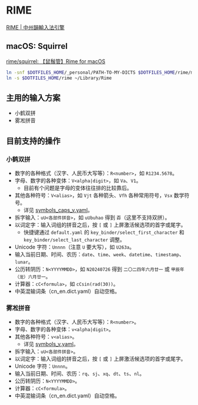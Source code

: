 # RIME

[RIME | 中州韻輸入法引擎](https://rime.im/)

## macOS: Squirrel

[rime/squirrel: 【鼠鬚管】Rime for macOS](https://github.com/rime/squirrel)

``` bash
ln -snf $DOTFILES_HOME/_personal/PATH-TO-MY-DICTS $DOTFILES_HOME/rime/my_dicts
ln -s $DOTFILES_HOME/rime ~/Library/Rime
```

## 主用的输入方案

- 小鹤双拼
- 雾凇拼音

## 目前支持的操作

### 小鹤双拼

- 数字的各种格式（汉字、人民币大写等）：`R<number>`，如 `R1234.5678`。
- 字母、数字的各种变体：`V<alpha|digit>`，如 `Va`、`V1`。
  - 目前有个问题是字母的变体往往排的比较靠后。
- 其他各种符号：`V<alias>`，如 `Vjt` 各种箭头、`Vfh` 各种常用符号，`Vsx` 数学符号。
  - 详见 [symbols_caps_v.yaml](./symbols_caps_v.yaml)。
- 拆字输入：`uU<各部件拼音>`，如 `uUbuhao` 得到 `孬`（这里不支持双拼）。
- 以词定字：输入词组的拼音之后，按 `[` 或 `]` 上屏激活候选项的首字或尾字。
  - 快捷键通过 `default.yaml` 的 `key_binder/select_first_character` 和 `key_binder/select_last_character` 调整。
- Unicode 字符：`Unnnn`（注意 `U` 要大写），如 `U263a`。
- 输入当前日期、时间、农历：`date`、`time`、`week`、`datetime`、`timestamp`、`lunar`。
- 公历转阴历：`N<YYYYMMDD>`，如 `N20240726` 得到 `二〇二四年六月廿一` 或 `甲辰年（龙）六月廿一`。
- 计算器：`cC<formula>`，如 `cCsin(rad(30))`。
- 中英混输词条（cn_en.dict.yaml）自动空格。

### 雾凇拼音

- 数字的各种格式（汉字、人民币大写等）：`R<number>`。
- 字母、数字的各种变体：`v<alpha|digit>`。
- 其他各种符号：`v<alias>`。
  - 详见 [symbols_v.yaml](./symbols_v.yaml)。
- 拆字输入：`uU<各部件拼音>`。
- 以词定字：输入词组的拼音之后，按 `[` 或 `]` 上屏激活候选项的首字或尾字。
- Unicode 字符：`Unnnn`。
- 输入当前日期、时间、农历：`rq`、`sj`、`xq`、`dt`、`ts`、`nl`。
- 公历转阴历：`N<YYYYMMDD>`。
- 计算器：`cC<formula>`。
- 中英混输词条（cn_en.dict.yaml）自动空格。
